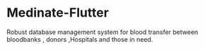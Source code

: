 # Medinate-Flutter
Robust database management system for blood transfer between bloodbanks , donors ,Hospitals and those in need.
